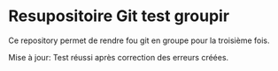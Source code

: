 # Resupositoire Git test groupir

Ce repository permet de rendre fou git en groupe pour la troisième fois.

Mise à jour:
Test réussi après correction des erreurs créées.

